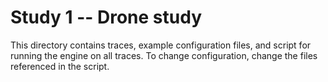 # Study 1 -- Drone study
This directory contains traces, example configuration files, and script for running the engine on all traces. To change configuration, change the files referenced in the script.

